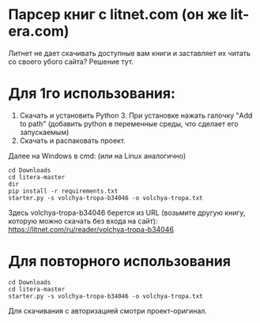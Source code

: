 Парсер книг с litnet.com (он же lit-era.com) 
===================

Литнет не дает скачивать доступные вам книги и заставляет их читать со своего убого сайта? Решение тут.

# Для 1го использования:
1. Скачать и установить Python 3. При установке нажать галочку "Add to path" (добавить python в переменные среды, что сделает его запускаемым)
2. Скачать и распаковать проект. 

Далее на Windows в cmd: (или на Linux аналогично)
```
cd Downloads
cd litera-master
dir
pip install -r requirements.txt
starter.py -s volchya-tropa-b34046 -o volchya-tropa.txt
```
Здесь volchya-tropa-b34046 берется из URL (возьмите другую книгу, которую можно скачать без входа на сайт):
https://litnet.com/ru/reader/volchya-tropa-b34046

# Для повторного использования
```
cd Downloads
cd litera-master
starter.py -s volchya-tropa-b34046 -o volchya-tropa.txt
```

Для скачивания с авторизацией смотри проект-оригинал.
